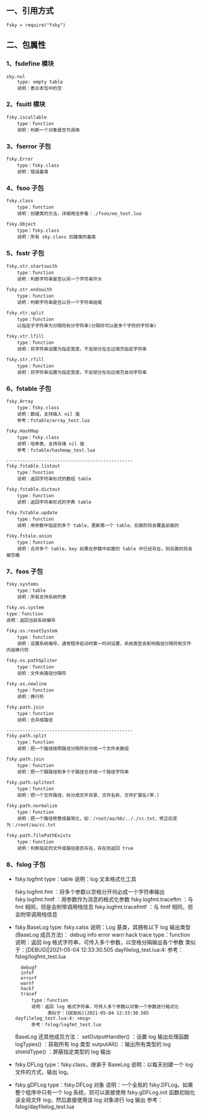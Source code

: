 ## 一、引用方式
    fsky = require("fsky")

## 二、包属性
### 1、fsdefine 模块
    sky.nul
        type: empty table
        说明：表示本包中的空

### 2、fsuitl 模块
    fsky.iscallable
        type：function
        说明：判断一个对象是否可调用

### 3、fserror 子包
    fsky.Error
        type：fsky.class
        说明：错误基类

### 4、fsoo 子包
    fsky.class
        type：function
        说明：创建类的方法，详细用法参看：./fsoo/oo_test.lua

    fsky.Object
        type：fsky.class
        说明：所有 sky.class 创建类的基类

### 5、fsstr 子包
    fsky.str.startswith
        type：function
        说明：判断字符串是否以另一个字符串开头

    fsky.str.endswith
        type：function
        说明：判断字符串是否以另一个字符串结尾

    fsky.str.split
        type：function
        以指定子字符串为分隔符拆分字符串(分隔符可以是多个字符的字符串)

    fsky.str.lfill
        type：function
        说明：将字符串设置为指定宽度，不足部分在左边填充指定字符串

    fsky.str.rfill
        type：function
        说明：将字符串设置为指定宽度，不足部分在右边填充自动字符串

### 6、fstable 子包
    fsky.Array
        type：fsky.class
        说明：数组，支持插入 nil 值
        参考：fstable/array_test.lua

    fsky.HashMap
        type：fsky.class
        说明：哈希表，支持存储 nil 值
        参考：fstable/hashmap_test.lua

    -----------------------------------------------
    fsky.fstable.listout
        type：function
        说明：返回字符串形式的数组 table

    fsky.fstable.dictout
        type：function
        说明：返回字符串形式的字典 table

    fsky.fstable.update
        type：function
        说明：用参数中指定的多个 table，更新第一个 table，后面的将会覆盖前面的

    fsky.fstale.union
        type：function
        说明：合并多个 table，key 如果在参数中前面的 table 中已经存在，则后面的将会被忽略

### 7、fsos 子包
    fsky.systems
        type：table
        说明：所有支持系统列表

    fsky.os.system
    type：function
    说明：返回当前系统编号

    fsky.os.resetSystem
        type：function
        说明：设置系统编号，通常程序启动时第一时间设置，系统类型会影响路径分隔符和文件内容换行符

    fsky.os.pathSpliter
        type：function
        说明：文件夹路径分隔符

    fsky.os.newline
        type：function
        说明：换行符

    fsky.path.join
        type：function
        说明：合并成路径

    -----------------------------------------------
    fsky.path.split
        type：function
        说明：把一个路径按照路径分隔符拆分成一个文件夹数组

    fsky.path.join
        type：function
        说明：把一个跟路径和多个子路径合并成一个路径字符串

    fsky.path.splitext
        type：function
        说明：把一个文件路径，拆分成文件目录、文件名称、文件扩展名(带.)

    fsky.path.normalize
        type：function
        说明：把一个路径修整成最简化，如：/root/aa/bb/.././cc.txt，修正后变为：/root/aa/cc.txt

    fsky.path.filePathExists
        type：function
        说明：判断指定的文件或路径是否存在，存在则返回 true

### 8、fslog 子包
- fsky.logfmt
    type：table
    说明：log 文本格式化工具

    fsky.logfmt.fmt            ：将多个参数以空格分开何必成一个字符串输出
    fsky.logfmt.fmtf        ：用参数作为消息的格式化参数
    fsky.logfmt.traceftm    ：与 fmt 相同，但是会附带调用栈信息
    fsky.logfmt.tracefmtf    ：与 fmtf 相同，但会附带调用栈信息

- fsky.BaseLog
    type: fsky.calss
    说明：Log 基类，其拥有以下 log 输出类型(BaseLog 成员方法)：
        debug
        info
        error
        warn
        hack
        trace
            type：function
            说明：返回 log 格式字符串，可传入多个参数，以空格分隔输出各个参数
                  类似于：[DEBUG]|2021-05-04 12:33:30.505 dayfilelog_test.lua:4: <msg>
            参考：fslog/logfmt_test.lua

        debugf
        infof
        errorf
        warnf
        hackf
        tracef
            type：function
            说明：返回 log 格式字符串，可传入多个参数以对第一个参数进行格式化
                  类似于：[DEBUG]|2021-05-04 12:33:30.505 dayfilelog_test.lua:4: <msg>
            参考：fslog/logfmt_test.lua

    BaseLog 还其他成员方法：
        setOutputHandler()  ：设置 log 输出处理函数
        logTypes()          ：获取所有 log 类型
        outputAll()         ：输出所有类型的 log
        shieldType()        ：屏蔽指定类型的 log 输出

- fsky.DFLog
    type：fsky.class，继承于 BaseLog
    说明：以每天创建一个 log 文件的方式，输出 log。

- fsky.gDFLog
    type：fsky.DFLog 对象
    说明：一个全局的 fsky.DFLog。如果整个程序中只有一个 log 系统，则可以直接使用 fsky.gDFLog.init 
          函数初始化该全局文件 log，然后直接使用该 log 对象进行 log 输出
    参考：fslog/dayfilelog_test.lua
